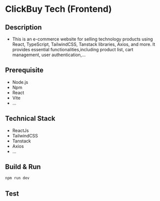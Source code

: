 # ClickBuy Tech (Frontend)

## Description
* This is an e-commerce website for selling technology products using React, TypeScript, TailwindCSS, Tanstack libraries, Axios, and more. It provides essential functionalities,including product list, cart management, user authentication,...

## Prerequisite
* Node.js
* Npm
* React
* Vite
* ...

## Technical Stack
* ReactJs
* TailwindCSS
* Tanstack
* Axios
* ...

## Build & Run
```bash
npm run dev
```

## Test










